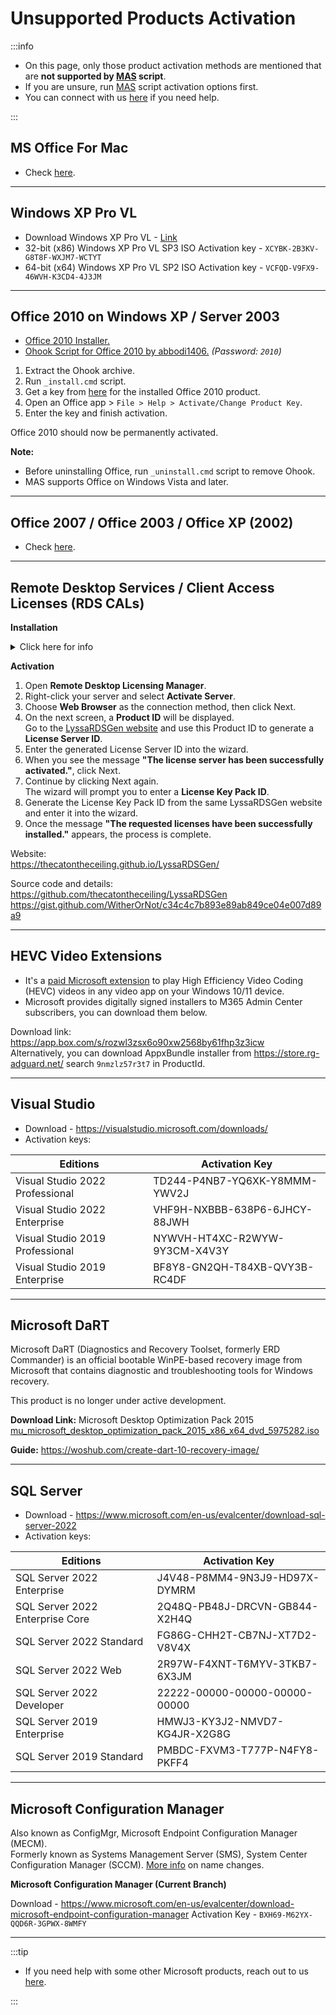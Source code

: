 # Unsupported Products Activation

:::info

- On this page, only those product activation methods are mentioned that are **not supported by [MAS](intro.md) script**.
- If you are unsure, run [MAS](intro.md) script activation options first.
- You can connect with us [here](contactus.md) if you need help.

:::

## MS Office For Mac

-   Check [here](office_for_mac.md).

------------------------------------------------------------------------

## Windows XP Pro VL

-   Download Windows XP Pro VL - [Link](windows_xp_links.md)
-	32-bit (x86) Windows XP Pro VL SP3 ISO Activation key - `XCYBK-2B3KV-G8T8F-WXJM7-WCTYT`
-	64-bit (x64) Windows XP Pro VL SP2 ISO Activation key - `VCFQD-V9FX9-46WVH-K3CD4-4J3JM`

------------------------------------------------------------------------

## Office 2010 on Windows XP / Server 2003

- [Office 2010 Installer.](office_msi_links.md)  
- [Ohook Script for Office 2010 by abbodi1406.](https://gitlab.com/-/project/11037551/uploads/bbdc7aae987d08f8e2bf6533942e623a/office2010_ohook.7z) *(Password: `2010`)*  

1. Extract the Ohook archive.
2. Run 	`_install.cmd` script.
3. Get a key from [here](ohook.md#office-2010-140) for the installed Office 2010 product.
4. Open an Office app > `File > Help > Activate/Change Product Key`.
5. Enter the key and finish activation.

Office 2010 should now be permanently activated.  

**Note:** 
- Before uninstalling Office, run `_uninstall.cmd` script to remove Ohook.
- MAS supports Office on Windows Vista and later.

------------------------------------------------------------------------

## Office 2007 / Office 2003 / Office XP (2002)

-   Check [here](office_msi_links.md).

------------------------------------------------------------------------

## Remote Desktop Services / Client Access Licenses (RDS CALs)

**Installation**  

<details>
<summary>Click here for info</summary>

-  Sign into the server you want to use as the license server using an administrator account.
-  In Server Manager, select Manage > Add Roles and Features.
-  On the Select installation type page, select Role-based or feature-based installation.
-  Specify the server on which you install the licensing role.
-  On the Server Roles page, check the box for Remote Desktop Services, then select Next until you see the Remote Desktop Services page.
-  Select the roles you want to install. Make sure you include the Remote Desktop Licensing role.
-  In the Add Roles and Features Wizard dialog box, select Add Features.
-  Select Next until you see the Confirmation page, then select Install.

</details>

**Activation**  

1. Open **Remote Desktop Licensing Manager**.
2. Right-click your server and select **Activate Server**.
3. Choose **Web Browser** as the connection method, then click Next.
4. On the next screen, a **Product ID** will be displayed.  
   Go to the [LyssaRDSGen website](https://thecatontheceiling.github.io/LyssaRDSGen/) and use this Product ID to generate a **License Server ID**.
5. Enter the generated License Server ID into the wizard.
6. When you see the message **"The license server has been successfully activated."**, click Next.
7. Continue by clicking Next again.  
   The wizard will prompt you to enter a **License Key Pack ID**.
8. Generate the License Key Pack ID from the same LyssaRDSGen website and enter it into the wizard.
9. Once the message **"The requested licenses have been successfully installed."** appears, the process is complete.

Website:  
https://thecatontheceiling.github.io/LyssaRDSGen/  

Source code and details:  
https://github.com/thecatontheceiling/LyssaRDSGen  
https://gist.github.com/WitherOrNot/c34c4c7b893e89ab849ce04e007d89a9

------------------------------------------------------------------------

## HEVC Video Extensions

-	It's a [paid Microsoft extension](https://apps.microsoft.com/detail/9nmzlz57r3t7) to play High Efficiency Video Coding (HEVC) videos in any video app on your Windows 10/11 device.
-	Microsoft provides digitally signed installers to M365 Admin Center subscribers, you can download them below.

Download link: https://app.box.com/s/rozwl3zsx6o90xw2568by61fhp3z3icw  
Alternatively, you can download AppxBundle installer from https://store.rg-adguard.net/ search `9nmzlz57r3t7` in ProductId.

------------------------------------------------------------------------

## Visual Studio

-	Download - https://visualstudio.microsoft.com/downloads/
-	Activation keys:

| Editions                        | Activation Key                |
|---------------------------------|-------------------------------|
| Visual Studio 2022 Professional | TD244-P4NB7-YQ6XK-Y8MMM-YWV2J |
| Visual Studio 2022 Enterprise   | VHF9H-NXBBB-638P6-6JHCY-88JWH |
| Visual Studio 2019 Professional | NYWVH-HT4XC-R2WYW-9Y3CM-X4V3Y |
| Visual Studio 2019 Enterprise   | BF8Y8-GN2QH-T84XB-QVY3B-RC4DF |

------------------------------------------------------------------------

## Microsoft DaRT

Microsoft DaRT (Diagnostics and Recovery Toolset, formerly ERD Commander) is an official bootable WinPE-based recovery image from Microsoft that contains diagnostic and troubleshooting tools for Windows recovery.

This product is no longer under active development.

**Download Link:** Microsoft Desktop Optimization Pack 2015  
[mu_microsoft_desktop_optimization_pack_2015_x86_x64_dvd_5975282.iso](https://drive.massgrave.dev/mu_microsoft_desktop_optimization_pack_2015_x86_x64_dvd_5975282.iso)

**Guide:** https://woshub.com/create-dart-10-recovery-image/

------------------------------------------------------------------------

## SQL Server

-	Download - https://www.microsoft.com/en-us/evalcenter/download-sql-server-2022
-	Activation keys:

| Editions                        | Activation Key                |
|---------------------------------|-------------------------------|
| SQL Server 2022 Enterprise      | J4V48-P8MM4-9N3J9-HD97X-DYMRM |
| SQL Server 2022 Enterprise Core | 2Q48Q-PB48J-DRCVN-GB844-X2H4Q |
| SQL Server 2022 Standard        | FG86G-CHH2T-CB7NJ-XT7D2-V8V4X |
| SQL Server 2022 Web             | 2R97W-F4XNT-T6MYV-3TKB7-6X3JM |
| SQL Server 2022 Developer       | 22222-00000-00000-00000-00000 |
| SQL Server 2019 Enterprise      | HMWJ3-KY3J2-NMVD7-KG4JR-X2G8G |
| SQL Server 2019 Standard        | PMBDC-FXVM3-T777P-N4FY8-PKFF4 |

------------------------------------------------------------------------

## Microsoft Configuration Manager

Also known as ConfigMgr, Microsoft Endpoint Configuration Manager (MECM).  
Formerly known as Systems Management Server (SMS), System Center Configuration Manager (SCCM). [More info](https://craigtwall.com/how-sccm-became-memcm-or-just-configmgr/) on name changes.  

**Microsoft Configuration Manager (Current Branch)**

Download - https://www.microsoft.com/en-us/evalcenter/download-microsoft-endpoint-configuration-manager 
Activation Key - `BXH69-M62YX-QQD6R-3GPWX-8WMFY`

------------------------------------------------------------------------

:::tip

-   If you need help with some other Microsoft products, reach out to us [here](contactus.md).

:::

